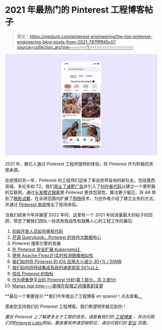 # 2021 年最热门的 Pinterest 工程博客帖子

> 原文：<https://medium.com/pinterest-engineering/the-top-pinterest-engineering-blog-posts-from-2021-797fffff45c0?source=collection_archive---------1----------------------->

![](img/3e59839c7da89a703f82f3b48732564e.png)

2021 年，数亿人通过 Pinterest 工程师提供的体验，将 Pinterest 作为积极的灵感来源。

在疫情的另一年，Pinterest 的工程师们迎来了来自世界各地的新队友，包括墨西哥城、多伦多和 T2。我们[禁止了减肥广告](https://newsroom.pinterest.com/en/post/pinterest-embraces-body-acceptance-with-new-ad-policy)并引入了[创作者代码](https://business.pinterest.com/creator-code/)以建立一个更积极的互联网，通过[头发模式搜索](https://newsroom.pinterest.com/en-gb/post/pinterest-introduces-first-of-its-kind-hair-pattern-search-for-inclusive-beauty-results)使 Pinterest 更具包容性，算法更少偏见，将 AR 带到了[眼影试戴](https://newsroom.pinterest.com/en/post/pinterest-introduces-ar-try-on-for-eyeshadow-and-more-ways-to-shop-products-in-pins)，在全球范围内扩展了[购物](https://newsroom.pinterest.com/en/post/pinterest-takes-the-best-of-offline-shopping-and-brings-it-online)技术，为创作者介绍了建立业务的方法，并通过 [Pinterest 电视](https://newsroom.pinterest.com/en/post/introducing-pinterest-tv)推出了现场体验。

当我们结束今年并展望 2022 年时，这里有一个 2021 年阅读量最大的帖子的回顾，带您了解我们团队一些具有挑战性和鼓舞人心的工程工作的幕后:

1.  [初级开发人员如何审核代码](/pinterest-engineering/how-to-review-code-as-a-junior-developer-10ffb7846958)
2.  [开源 Querybook，Pinterest 的协作大数据中心](/pinterest-engineering/open-sourcing-querybook-pinterests-collaborative-big-data-hub-ba2605558883)
3.  Pinterest 搜索引擎的发展
4.  [在 Pinterest 安全扩展 Kubernetes】](/pinterest-engineering/scaling-kubernetes-with-assurance-at-pinterest-a23f821168da)
5.  [使用 Apache Flink(近)实时检测图像相似性](/pinterest-engineering/detecting-image-similarity-in-near-real-time-using-apache-flink-723ce072b7d2)
6.  [我们如何将 Pinterest 的 iOS 应用大小减少 30+% / 50MB](/pinterest-engineering/how-we-reduced-pinterests-ios-app-size-by-30-50mb-68d7f8425882)
7.  [我们如何将持续集成系统的速度提高 50%以上](/pinterest-engineering/how-we-designed-our-continuous-integration-system-to-be-more-than-50-faster-b70a59342fe2)
8.  [信任 Pinterest 的指标](/pinterest-engineering/trusting-metrics-at-pinterest-ed76307e10a0)
9.  [作为德鲁伊平台的 Pinterest 分析(第 1 部分，共 3 部分)](/pinterest-engineering/pinterests-analytics-as-a-platform-on-druid-part-1-of-3-9043776b7b76)
10.  [Manas real time——能够在眨眼之间搜索到变更](/pinterest-engineering/manas-realtime-enabling-changes-to-be-searchable-in-a-blink-of-an-eye-36acc3506843)

**最后一个重要提示:**我们今年推出了工程博客 en spaniol！点击查看[。](https://medium.com/pinterest-engineering/medium-com-pinterest-engineering-espanol/home)

感谢您支持我们的 Pinterest 工程博客。我们希望明年能见到你！

*要在 Pinterest 上了解更多关于工程的信息，请查看我们的* [*工程博客*](https://medium.com/pinterest-engineering) *，并访问我们的*[*Pinterest Labs*](https://www.pinterestlabs.com/?utm_source=medium&utm_medium=blog-article-post&utm_campaign=top-read-blog-posts-from-2021)*网站。要查看和申请空缺职位，请访问我们的* [*职业*](https://www.pinterestcareers.com/?utm_source=medium&utm_medium=blog-article-post&utm_campaign=top-read-blog-posts-from-2021) *页面。*